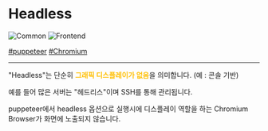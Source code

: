 # Headless

![Common](../../2TAT1C/Label_Common.png)
![Frontend](../../2TAT1C/Label_Frontend.png)

<a href="https://github.com/puppeteer/puppeteer">#puppeteer</a>
<a href="https://chromium.googlesource.com/chromium/src/+/lkgr/headless/README.md">#Chromium</a>

---

"Headless"는 단순히 <span style="color:#FFBF00; font-weight:bold;">그래픽 디스플레이가 없음</span>을 의미합니다. (예 : 콘솔 기반)

예를 들어 많은 서버는 "헤드리스"이며 SSH를 통해 관리됩니다.

puppeteer에서 headless 옵션으로 실행시에 디스플레이 역할을 하는 Chromium Browser가 화면에 노출되지 않습니다.
